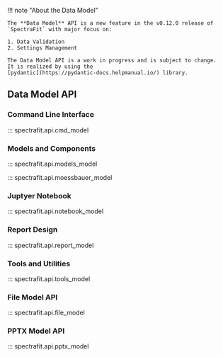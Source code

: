 !!! note "About the Data Model"

    The **Data Model** API is a new feature in the v0.12.0 release of
    `SpectraFit` with major focus on:

    1. Data Validation
    2. Settings Management

    The Data Model API is a work in progress and is subject to change.
    It is realized by using the
    [pydantic](https://pydantic-docs.helpmanual.io/) library.

## Data Model API

### Command Line Interface

::: spectrafit.api.cmd_model

### Models and Components

::: spectrafit.api.models_model

::: spectrafit.api.moessbauer_model

### Juptyer Notebook

::: spectrafit.api.notebook_model

### Report Design

::: spectrafit.api.report_model

### Tools and Utilities

::: spectrafit.api.tools_model

### File Model API

::: spectrafit.api.file_model

### PPTX Model API

::: spectrafit.api.pptx_model
